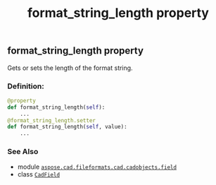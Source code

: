 ﻿---
title: format_string_length property
second_title: Aspose.CAD for Python via .NET API References
description: 
type: docs
weight: 240
url: /python-net/aspose.cad.fileformats.cad.cadobjects.field/cadfield/format_string_length/
is_root: false
---

## format_string_length property


Gets or sets the length of the format string.
### Definition:
```python
@property
def format_string_length(self):
    ...
@format_string_length.setter
def format_string_length(self, value):
    ...
```

### See Also
* module [`aspose.cad.fileformats.cad.cadobjects.field`](../../)
* class [`CadField`](/cad/python-net/aspose.cad.fileformats.cad.cadobjects.field/cadfield)
